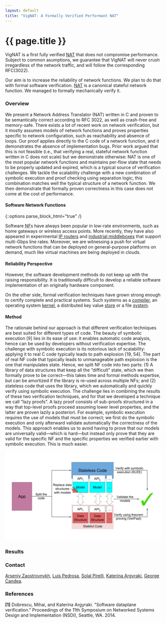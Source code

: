 ```yaml
---
layout: default
title: "VigNAT: A Formally Verified Performant NAT"
---
```


# {{ page.title }}

VigNAT is a first fully verified [NAT][NAT] that does not compromise performance.
Subject to common asumptions, we guarantee that VigNAT will never crush irregardless of the network traffic, and will follow the corresponding RFC(3022).

Our aim is to increase the reliability of network functions.
We plan to do that with formal software verification.
[NAT][NAT] is a canonical stateful network function.
We managed to formally mechanically verify it.


### Overview

We present a Network Address Translator (NAT) written in C and proven to be
semantically correct according to RFC 3022, as well as crash-free and
memory-safe. There exists a lot of recent work on network verification, but it
mostly assumes models of network functions and proves properties specific to
network configuration, such as reachability and absence of loops.  Our proof
applies directly to the C code of a network function, and it demonstrates the
absence of implementation bugs. Prior work argued that this is not feasible
(i.e., that verifying a real, stateful network function written in C does not
scale) but we demonstrate otherwise: NAT is one of the most popular network
functions and maintains per-flow state that needs to be properly updated and expired, 
which is a typical source of verification challenges.
We tackle the
scalability challenge with a new combination of symbolic execution and proof
checking using separation logic; this combination matches well the typical
structure of a network function.  We then demonstrate that formally proven
correctness in this case does not come at the cost of performance.

#### Software Network Functions
{::options parse_block_html="true" /}

Software <abbr title="Network Function">NF</abbr>s have always been popular in low-rate environments, such as home gateways or wireless access points.
More recently, they have also appeared in experimental [IP routers](http://routebricks.org/) and [industrial middleboxes][brocade] that support multi-Gbps line rates.
Moreover, we are witnessing a push for virtual network functions that can be deployed on general-purpose platforms on demand, much like virtual machines are being deployed in clouds.

#### Reliability Perspective

However, the software development methods do not keep up with the raising responsibility.
It is traditionally difficult to develop a reliable software implementation of an originally hardware component.

On the other side, formal verification techniques have grown strong enough to certify complete and practical systems.
Such systems as a [compiler](http://compcert.inria.fr/), an operating
system [kernel](https://sel4.systems/), a distributed key value
[store](https://github.com/Microsoft/Ironclad/tree/master/ironfleet) or a file
[system](http://adam.chlipala.net/papers/FscqSOSP15/).

#### Method

The rationale behind our approach is that different verification techniques are best suited for different types of code.
The beauty of symbolic execution [9] lies in its ease of use: it enables automatic code analysis, hence can be used by developers without verification expertise.
The challenge with symbolic execution is its notorious lack of scalability: applying it to real C code typically leads to path explosion [19, 54].
The part of real NF code that typically leads to unmanageable path explosion is the one that manipulates state.
Hence, we split NF code into two parts: (1) A library of data structures that keep all the “difficult” state, which we then formally prove to be correct—this takes time and formal methods expertise, but can be amortized if the library is re-used across multiple NFs;
and (2) stateless code that uses the library, which we automatically and quickly verify using symbolic execution.
The challenge lies in combining the results of these two verification techniques, and for that we developed a technique we call “lazy proofs”.
A lazy proof consists of sub-proofs structured in a way that top-level proofs proceed assuming lower level properties, and the latter are proven lazily a posteriori.
For example, symbolic execution requires the use of models that must be correct; we first do the symbolic execution and only afterward validate automatically the correctness of the models.
This approach enables us to avoid having to prove that our models are universally valid—which is hard—but instead only prove that they are valid for the specific NF and the specific properties we verified earlier with symbolic execution.
This is much easier.

![Vigor Method](images/vigor-method.svg)

[NAT]: https://en.wikipedia.org/wiki/Network_address_translation
[brocade]: http://www.brocade.com/en/products-services/software-networking/network-functions-virtualization/vyatta-network-os.html
[mac-learning]: https://en.wikipedia.org/wiki/Forwarding_information_base
[DMZ]: https://en.wikipedia.org/wiki/DMZ_(computing)

### Results

### Contact

[Arseniy Zaostrovnykh](mailto:arseniy.zaostrovnykh@epfl.ch),
[Luis Pedrosa](mailto:luis.pedrosa@epfl.ch),
[Solal Pirelli](mailto:solal.pirelli@epfl.ch),
[Katerina Argyraki](mailto:katerina.argyraki@epfl.ch),
[George Candea](mailto:george.candea@epfl.ch).

### References

**\[1\]** Dobrescu, Mihai, and Katerina Argyraki. "Software dataplane verification." Proceedings of the 11th Symposium on Networked Systems Design and Implementation (NSDI), Seattle, WA. 2014.

